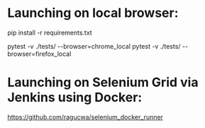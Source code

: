 # Launching on local browser:
pip install -r requirements.txt

pytest -v ./tests/ --browser=chrome_local
pytest -v ./tests/ --browser=firefox_local

# Launching on Selenium Grid via Jenkins using Docker:
https://github.com/ragucwa/selenium_docker_runner
